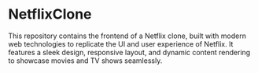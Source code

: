 # NetflixClone
This repository contains the frontend of a Netflix clone, built with modern web technologies to replicate the UI and user experience of Netflix. It features a sleek design, responsive layout, and dynamic content rendering to showcase movies and TV shows seamlessly.

